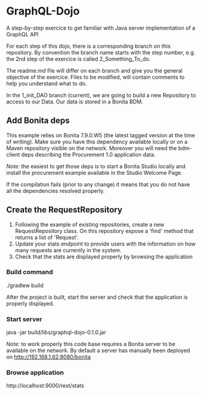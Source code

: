 # GraphQL-Dojo
A step-by-step exercice to get familiar with Java server implementation of a GraphQL API

For each step of this dojo, there is a corresponding branch on this repository.
By convention the branch name starts with the step number, e.g. the 2nd step of the exercice is called 2_Something_To_do.

The readme.md file will differ on each branch and give you the general objective of the exercice.
Files to be modified, will contain comments to help you understand what to do.

In the 1_init_DAO branch (current), we are going to build a new Repository to access to our Data.
Our data is stored in a Bonita BDM.

## Add Bonita deps
This example relies on Bonita 7.9.0.W5 (the latest tagged version at the time of writing).
Make sure you have this dependency available locally or on a Maven repository visible on the network.
Moreover you will need the bdm-client deps describing the Procurement 1.0 application data.

*Note:* the easiest to get those deps is to start a Bonita Studio locally and install the procurement example available in the Studio Welcome Page.

If the compilation fails (prior to any change) it means that you do not have all the dependencies resolved properly.

## Create the RequestRepository
1) Following the example of existing repositories, create a new RequestRepository class. On this repository expose a 'find' method that returns a list of 'Request'.
2) Update your stats endpoint to provide users with the information on how many requests are currently in the system.
3) Check that the stats are displayed properly by browsing the application

### Build command
./gradlew build

After the project is built, start the server and check that the application is properly displayed.

### Start server
java -jar build/libs/graphql-dojo-0.1.0.jar

*Note:* to work properly this code base requires a Bonita server to be available on the network. By default a server has manually been deployed on http://192.168.1.62:8080/bonita

### Browse application
http://localhost:9000/rest/stats